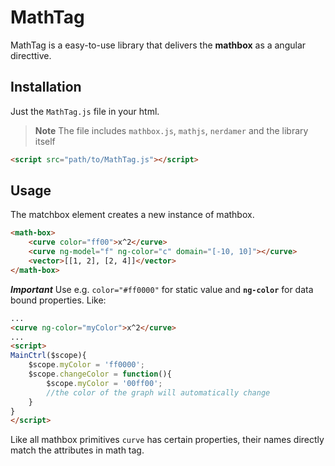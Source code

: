 MathTag
===

MathTag is a easy-to-use library that delivers the **mathbox** as a angular directtive.

Installation
---

Just the `MathTag.js` file in your html. 

> **Note** The file includes `mathbox.js`, `mathjs`, `nerdamer` and the library itself

```html
<script src="path/to/MathTag.js"></script>
```

Usage
---

The matchbox element creates a new instance of mathbox.
```html
<math-box>
    <curve color="ff00">x^2</curve>
    <curve ng-model="f" ng-color="c" domain="[-10, 10]"></curve>
	<vector>[[1, 2], [2, 4]]</vector>
</math-box>
```
***Important*** Use e.g. `color="#ff0000"` for static value and **`ng-color`** for data bound properties. Like:
```html
...
<curve ng-color="myColor">x^2</curve>
...
<script>
MainCtrl($scope){
	$scope.myColor = 'ff0000';
	$scope.changeColor = function(){
		$scope.myColor = '00ff00'; 
		//the color of the graph will automatically change
	}
}
</script>
```

Like all mathbox primitives `curve` has certain properties, their names directly match the attributes in math tag.